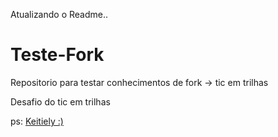 Atualizando o Readme..
# Teste-Fork
Repositorio para testar conhecimentos de fork -> tic em trilhas

Desafio do tic em trilhas

ps: [Keitiely :)](https://github.com/keitiely)
